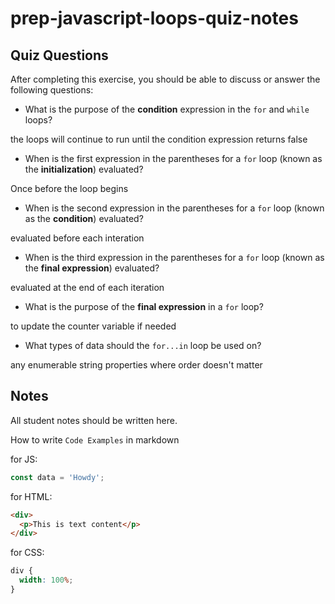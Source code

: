 # prep-javascript-loops-quiz-notes

## Quiz Questions

After completing this exercise, you should be able to discuss or answer the following questions:

- What is the purpose of the **condition** expression in the `for` and `while` loops?

the loops will continue to run until the condition expression returns false

- When is the first expression in the parentheses for a `for` loop (known as the **initialization**) evaluated?

Once before the loop begins

- When is the second expression in the parentheses for a `for` loop (known as the **condition**) evaluated?

evaluated before each interation

- When is the third expression in the parentheses for a `for` loop (known as the **final expression**) evaluated?

evaluated at the end of each iteration

- What is the purpose of the **final expression** in a `for` loop?

to update the counter variable if needed

- What types of data should the `for...in` loop be used on?

any enumerable string properties where order doesn't matter

## Notes

All student notes should be written here.

How to write `Code Examples` in markdown

for JS:

```javascript
const data = 'Howdy';
```

for HTML:

```html
<div>
  <p>This is text content</p>
</div>
```

for CSS:

```css
div {
  width: 100%;
}
```
